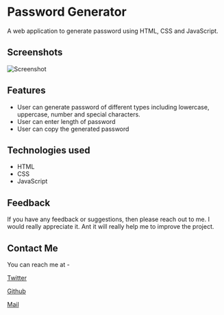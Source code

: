# Password Generator
A web application to generate password using HTML, CSS and JavaScript.


## Screenshots
![Screenshot](https://github.com/user-attachments/assets/b2aed0cd-f78d-43c4-9600-c34a8c6625c4)

## Features
- User can generate password of different types including lowercase, uppercase, number and special characters.
- User can enter length of password
- User can copy the generated password

## Technologies used
- HTML
- CSS
- JavaScript 

## Feedback
If you have any feedback or suggestions, then please reach out to me. I would really appreciate it. Ant it will really help me to improve the project.

## Contact Me

You can reach me at - 
 
[Twitter](https://twitter.com/bolanpartik10) 

[Github](https://github.com/partikbolan)

[Mail](mailto:bolanpartik@gmail.com)
